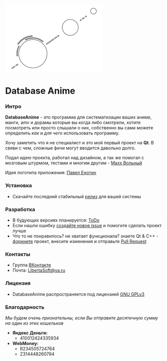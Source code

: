 ![Logo](./images/DBA_logo_m.png)

# Database Anime

### Интро

**DatabaseAnime** - это программа для систематизации ваших аниме, манги, amv и дорамы
которые вы когда либо смотрели, хотите посмотреть или просто слышали о них, собственно
вы сами можете определить *как* и *для чего* использовать программу.

Хочу заметить что я не специалист и это мой первый проект на **Qt**.
В свяви с чем, сложные фичи могут вводится давольно долго.

Подал идею проекта, работал над дизайном, а так же помогал
с мозговым штурмом, тестами и многим другим - [Maxx Вольный](https://vk.com/id233189085)

Идея логотипа приложения: [Павел Енотин](https://vk.com/everydayiamsuffering)

### Установка
- Скачайте последний стабильный [релиз](https://github.com/LibertaSoft/DatabaseAnime/releases) для вашей системы

### Разработка
- В будующих версиях планируется: [ToDo](./ToDo.md)
- Если нашли ошибку [создайте новое issue](https://github.com/LibertaSoft/DatabaseAnime/issues/new) и помогите сделать проект лучше
- Что то не понравилось? не хватает функционала? знаете Qt & C++ - [форкните](https://github.com/LibertaSoft/DatabaseAnime/fork) проект, внесите изменения и отправьте [Pull Request](https://github.com/LibertaSoft/DatabaseAnime/pulls)

### Контакты
- Группа [ВКонтакте](https://vk.com/db_anime)
- Почта: [LibertaSoft@ya.ru](mailto:libertasoft@ya.ru)

### Лицензия
- DatabaseAnime распространяется под лицензией [GNU GPLv3](./LICENSE)

### Благодарность
*Мы будем очень признательны, если Вы отправите десятичную сумму на один из этих кошельков*
- **Яндекс Деньги:**
  - 410012424335934
- **WebMoney:**
  - R234505724764
  - Z314448260794
